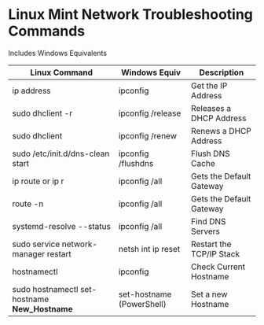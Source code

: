 # Linux Mint Network Troubleshooting Commands

Includes Windows Equivalents 

| Linux Command | Windows Equiv | Description |
| ------------- | ------------- | ----------- |
| ip address | ipconfig | Get the IP Address |
| sudo dhclient -r | ipconfig /release | Releases a DHCP Address |
| sudo dhclient | ipconfig /renew | Renews a DHCP Address |
| sudo /etc/init.d/dns-clean start | ipconfig /flushdns | Flush DNS Cache |
| ip route or ip r | ipconfig /all | Gets the Default Gateway |
| route -n | ipconfig /all | Gets the Default Gateway |
| systemd-resolve --status | ipconfig /all | Find DNS Servers|
| sudo service network-manager restart | netsh int ip reset | Restart the TCP/IP Stack
| hostnamectl | ipconfig | Check Current Hostname |
| sudo hostnamectl set-hostname **New_Hostname** | set-hostname (PowerShell) | Set a new Hostname |